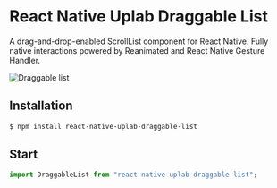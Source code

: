 # React Native Uplab Draggable List

A drag-and-drop-enabled ScrollList component for React Native.
Fully native interactions powered by Reanimated and React Native Gesture Handler.

![Draggable list](https://imgur.com/VFdgEpi)

## Installation

```sh
$ npm install react-native-uplab-draggable-list
```

## Start

```JavaScript
import DraggableList from "react-native-uplab-draggable-list";
```
